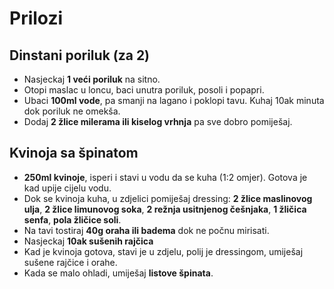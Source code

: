 # Prilozi

## Dinstani poriluk (za 2)

* Nasjeckaj **1 veći poriluk** na sitno.
* Otopi maslac u loncu, baci unutra poriluk, posoli i popapri.
* Ubaci **100ml vode**, pa smanji na lagano i poklopi tavu. Kuhaj 10ak minuta dok poriluk ne omekša.
* Dodaj **2 žlice milerama ili kiselog vrhnja** pa sve dobro pomiješaj.

## Kvinoja sa špinatom

* **250ml kvinoje**, isperi i stavi u vodu da se kuha (1:2 omjer). Gotova je kad upije cijelu vodu.
* Dok se kvinoja kuha, u zdjelici pomiješaj dressing: **2 žlice maslinovog ulja**, **2 žlice limunovog soka**, **2 režnja usitnjenog češnjaka**, **1 žličica senfa**, **pola žličice soli**.
* Na tavi tostiraj **40g oraha ili badema** dok ne počnu mirisati.
* Nasjeckaj **10ak sušenih rajčica**
* Kad je kvinoja gotova, stavi je u zdjelu, polij je dressingom, umiješaj sušene rajčice i orahe.
* Kada se malo ohladi, umiješaj **listove špinata**.
